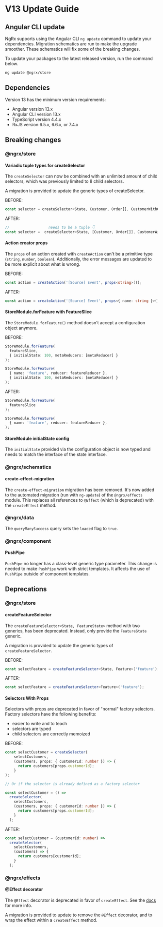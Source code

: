 # V13 Update Guide

## Angular CLI update

NgRx supports using the Angular CLI `ng update` command to update your dependencies. Migration schematics are run to make the upgrade smoother. These schematics will fix some of the breaking changes.

To update your packages to the latest released version, run the command below.

```sh
ng update @ngrx/store
```

## Dependencies

Version 13 has the minimum version requirements:

- Angular version 13.x
- Angular CLI version 13.x
- TypeScript version 4.4.x
- RxJS version 6.5.x, 6.6.x, or 7.4.x

## Breaking changes

### @ngrx/store

#### Variadic tuple types for createSelector

The `createSelector` can now be combined with an unlimited amount of child selectors, which was previously limited to 8 child selectors.

<div class="alert is-helpful">

A migration is provided to update the generic types of createSelector.

</div>

BEFORE:

```ts
const selector = createSelector<State, Customer, Order[], CustomerWithOrder>
```

AFTER:

```ts
//                  needs to be a tuple 👇
const selector =  createSelector<State, [Customer, Order[]], CustomerWithOrder>
```

#### Action creator props

The `props` of an action created with `createAction` can't be a primitive type (`string`, `number`, `boolean`).
Additionally, the error messages are updated to be more explicit about what is wrong.

BEFORE:

```ts
const action = createAction('[Source] Event', props<string>());
```

AFTER:

```ts
const action = createAction('[Source] Event', props<{ name: string }>());
```

#### StoreModule.forFeature with FeatureSlice

The `StoreModule.forFeature()` method doesn't accept a configuration object anymore.

BEFORE:

```ts
StoreModule.forFeature(
  featureSlice,
  { initialState: 100, metaReducers: [metaReducer] }
);

StoreModule.forFeature(
  { name: 'feature', reducer: featureReducer },
  { initialState: 100, metaReducers: [metaReducer] }
);
```

AFTER:

```ts
StoreModule.forFeature(
  featureSlice
);

StoreModule.forFeature(
  { name: 'feature', reducer: featureReducer },
);
```

#### StoreModule initialState config

The `initialState` provided via the configuration object is now typed and needs to match the interface of the state interface.


### @ngrx/schematics

#### create-effect-migration

The `create-effect-migration` migration has been removed.
It's now added to the automated migration (run with `ng-update`) of the `@ngrx/effects` module.
This replaces all references to `@Effect` (which is deprecated) with the `createEffect` method.

### @ngrx/data

The `queryManySuccess` query sets the `loaded` flag to `true`.


### @ngrx/component

#### PushPipe

`PushPipe` no longer has a class-level generic type parameter.
This change is needed to make `PushPipe` work with strict templates.
It affects the use of `PushPipe` outside of component templates.


## Deprecations

### @ngrx/store

#### createFeatureSelector

The `createFeatureSelector<State, FeatureState>` method with two generics, has been deprecated.
Instead, only provide the `FeatureState` generic.

<div class="alert is-helpful">

A migration is provided to update the generic types of `createFeatureSelector`.

</div>

BEFORE:

```ts
const selectFeature = createFeatureSelector<State, Feature>('feature');
```

AFTER:

```ts
const selectFeature = createFeatureSelector<Feature>('feature');
```

#### Selectors With Props

Selectors with props are deprecated in favor of "normal" factory selectors.
Factory selectors have the following benefits:

- easier to write and to teach
- selectors are typed
- child selectors are correctly memoized

BEFORE:

```ts
const selectCustomer = createSelector(
    selectCustomers,
    (customers, props: { customerId: number }) => {
      return customers[props.customerId];
    }
);

// Or if the selector is already defined as a factory selector

const selectCustomer = () =>
  createSelector(
    selectCustomers,
    (customers, props: { customerId: number }) => {
      return customers[props.customerId];
    }
  );
```

AFTER:

```ts
const selectCustomer = (customerId: number) =>
  createSelector(
    selectCustomers,
    (customers) => {
      return customers[customerId];
    }
  );
```


### @ngrx/effects

#### @Effect decorator

The `@Effect` decorator is deprecated in favor of `createEffect`.
See the [docs](/guide/effects#writing-effects) for more info.

<div class="alert is-helpful">

A migration is provided to update to remove the `@Effect` decorator, and to wrap the effect within a `createEffect` method.

</div>
